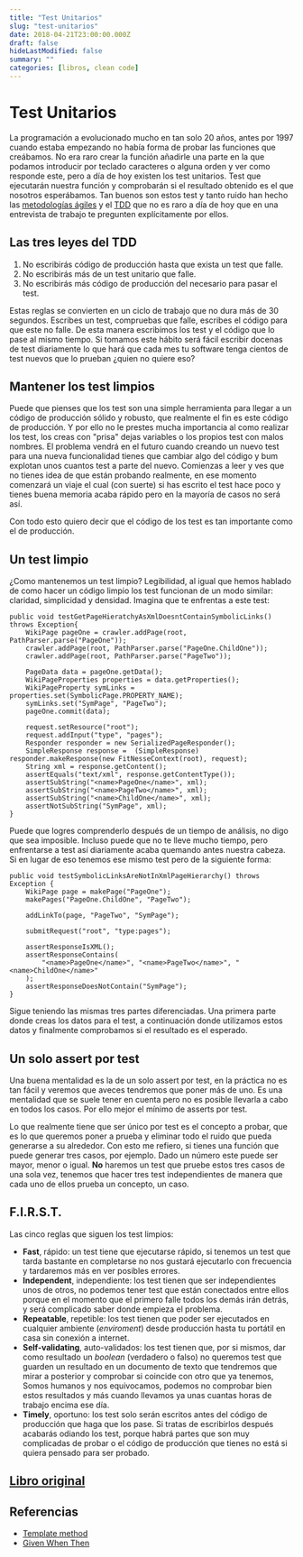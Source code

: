 ```yaml
---
title: "Test Unitarios"
slug: "test-unitarios"
date: 2018-04-21T23:00:00.000Z
draft: false
hideLastModified: false
summary: ""
categories: [libros, clean code]
---
```


Test Unitarios
================================================================================

  La programación a evolucionado mucho en tan solo 20 años, antes por 1997
  cuando estaba empezando no había forma de probar las funciones que creábamos.
  No era raro crear la función añadirle una parte en la que podamos introducir
  por teclado caracteres o alguna orden y ver como responde este, pero a día de
  hoy existen los test unitarios. Test que ejecutarán nuestra función y
  comprobarán si el resultado obtenido es el que nosotros esperábamos. Tan
  buenos son estos test y tanto ruido han hecho las [metodologías ágiles] y el
  [TDD] que no es raro a día de hoy que en una entrevista de trabajo te
  pregunten explícitamente por ellos.

Las tres leyes del TDD
--------------------------------------------------------------------------------

  1. No escribirás código de producción hasta que exista un test que falle.
  2. No escribirás más de un test unitario que falle.
  3. No escribirás más código de producción del necesario para pasar el test.

  Estas reglas se convierten en un ciclo de trabajo que no dura más de 30
  segundos. Escribes un test, compruebas que falle, escribes el código para que
  este no falle. De esta manera escribimos los test y el código que lo pase al
  mismo tiempo. Si tomamos este hábito será fácil escribir docenas de test
  diariamente lo que hará que cada mes tu software tenga cientos de test nuevos
  que lo prueban ¿quien no quiere eso?

Mantener los test limpios
--------------------------------------------------------------------------------

  Puede que pienses que los test son una simple herramienta para llegar a un
  código de producción sólido y robusto, que realmente el fin es este código de
  producción. Y por ello no le prestes mucha importancia al como realizar los
  test, los creas con "prisa" dejas variables o los propios test con malos
  nombres. El problema vendrá en el futuro cuando creando un nuevo test para una
  nueva funcionalidad tienes que cambiar algo del código y bum explotan unos
  cuantos test a parte del nuevo. Comienzas a leer y ves que no tienes idea de
  que están probando realmente, en ese momento comenzará un viaje el cual (con
  suerte) si has escrito el test hace poco y tienes buena memoria acaba rápido
  pero en la mayoría de casos no será así.

  Con todo esto quiero decir que el código de los test es tan importante como el
  de producción.

Un test limpio
--------------------------------------------------------------------------------

  ¿Como mantenemos un test limpio? Legibilidad, al igual que hemos hablado de
  como hacer un código limpio los test funcionan de un modo similar: claridad,
  simplicidad y densidad. Imagina que te enfrentas a este test:

  ``````````````````````````````````````````````````````````````````````````````
  public void testGetPageHieratchyAsXmlDoesntContainSymbolicLinks() throws Exception{
      WikiPage pageOne = crawler.addPage(root, PathParser.parse("PageOne"));
      crawler.addPage(root, PathParser.parse("PageOne.ChildOne"));
      crawler.addPage(root, PathParser.parse("PageTwo"));
  
      PageData data = pageOne.getData();
      WikiPageProperties properties = data.getProperties();
      WikiPageProperty symLinks = properties.set(SymbolicPage.PROPERTY_NAME);
      symLinks.set("SymPage", "PageTwo");
      pageOne.commit(data);
  
      request.setResource("root");
      request.addInput("type", "pages");
      Responder responder = new SerializedPageResponder();
      SimpleResponse response =  (SimpleResponse) responder.makeResponse(new FitNesseContext(root), request);
      String xml = response.getContent();
      assertEquals("text/xml", response.getContentType());
      assertSubString("<name>PageOne</name>", xml);
      assertSubString("<name>PageTwo</name>", xml);
      assertSubString("<name>ChildOne</name>", xml);
      assertNotSubString("SymPage", xml);
  }
  ``````````````````````````````````````````````````````````````````````````````

  Puede que logres comprenderlo después de un tiempo de análisis, no digo que
  sea imposible. Incluso puede que no te lleve mucho tiempo, pero enfrentarse a
  test así diariamente acaba quemando antes nuestra cabeza. Si en lugar de eso
  tenemos ese mismo test pero de la siguiente forma:
  
  ``````````````````````````````````````````````````````````````````````````````
  public void testSymbolicLinksAreNotInXmlPageHierarchy() throws Exception {
      WikiPage page = makePage("PageOne");
      makePages("PageOne.ChildOne", "PageTwo");
  
      addLinkTo(page, "PageTwo", "SymPage");
  
      submitRequest("root", "type:pages");
  
      assertResponseIsXML();
      assertResponseContains(
          "<name>PageOne</name>", "<name>PageTwo</name>", "<name>ChildOne</name>"
      );
      assertResponseDoesNotContain("SymPage");
  }
  ``````````````````````````````````````````````````````````````````````````````

  Sigue teniendo las mismas tres partes diferenciadas. Una primera parte donde
  creas los datos para el test, a continuación donde utilizamos estos datos y
  finalmente comprobamos si el resultado es el esperado.

Un solo assert por test
--------------------------------------------------------------------------------

  Una buena mentalidad es la de un solo assert por test, en la práctica no es
  tan fácil y veremos que aveces tendremos que poner más de uno. Es una
  mentalidad que se suele tener en cuenta pero no es posible llevarla a cabo en
  todos los casos. Por ello mejor el mínimo de asserts por test.

  Lo que realmente tiene que ser único por test es el concepto a probar, que es
  lo que queremos poner a prueba y eliminar todo el ruido que pueda generarse a
  su alrededor. Con esto me refiero, si tienes una función que puede generar
  tres casos, por ejemplo. Dado un número este puede ser mayor, menor o igual.
  **No** haremos un  test que pruebe estos tres casos de una sola vez, tenemos
  que hacer tres test independientes de manera que cada uno de ellos prueba un
  concepto, un caso.

F.I.R.S.T.
--------------------------------------------------------------------------------

  Las cinco reglas que siguen los test limpios:
  
  - **Fast**, rápido: un test tiene que ejecutarse rápido, si tenemos un test
  que tarda bastante en completarse no nos gustará ejecutarlo con frecuencia y
  tardaremos más en ver posibles errores.
  - **Independent**, independiente: los test tienen que ser independientes unos
  de otros, no podemos tener test que están conectados entre ellos porque en el
  momento que el primero falle todos los demás irán detrás, y será complicado
  saber donde empieza el problema.
  - **Repeatable**, repetible: los test tienen que poder ser ejecutados en
  cualquier ambiente (_enviroment_) desde producción hasta tu portátil en casa
  sin conexión a internet.
  - **Self-validating**, auto-validados: los test tienen que, por si mismos,
  dar como resultado un _boolean_ (verdadero o falso) no queremos test que
  guarden un resultado en un documento de texto que tendremos que mirar a
  posterior y comprobar si coincide con otro que ya tenemos, Somos humanos y
  nos equivocamos, podemos no comprobar bien estos resultados y más cuando
  llevamos ya unas cuantas horas de trabajo encima ese día.
  - **Timely**, oportuno: los test solo serán escritos antes del código de
  producción que haga que los pase. Si tratas de escribirlos después acabarás
  odiando los test, porque habrá partes que son muy complicadas de probar o el
  código de producción que tienes no está si quiera pensado para ser probado.


[Libro original]
--------------------------------------------------------------------------------

Referencias
--------------------------------------------------------------------------------

  - [Template method]
  - [Given When Then]

[metodologías ágiles]: https://es.wikipedia.org/wiki/Desarrollo_%C3%A1gil_de_software
[TDD]: https://es.wikipedia.org/wiki/Desarrollo_guiado_por_pruebas
[Template method]: https://es.wikipedia.org/wiki/Template_Method_(patr%C3%B3n_de_dise%C3%B1o)
[Given When Then]: https://martinfowler.com/bliki/GivenWhenThen.html
[Libro original]: https://leer.amazon.es/kp/embed?asin=B001GSTOAM&preview=newtab&linkCode=kpe&ref_=cm_sw_r_kb_dp_bopYAb3Y71AX3&tag=5413
